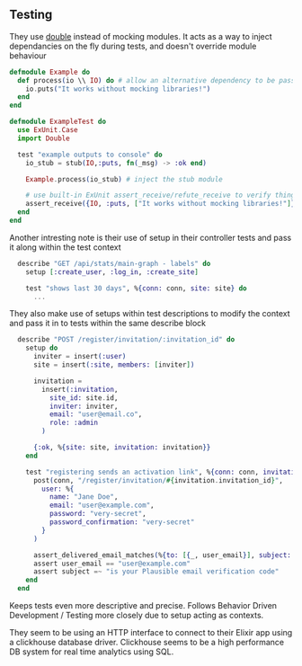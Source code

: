 ## Testing
They use [double](https://github.com/sonerdy/double) instead of mocking modules. It acts as a way to inject dependancies on the fly during tests, and doesn't override module behaviour

```elixir
defmodule Example do
  def process(io \\ IO) do # allow an alternative dependency to be passed
    io.puts("It works without mocking libraries!")
  end
end

defmodule ExampleTest do
  use ExUnit.Case
  import Double

  test "example outputs to console" do
    io_stub = stub(IO,:puts, fn(_msg) -> :ok end)

    Example.process(io_stub) # inject the stub module

    # use built-in ExUnit assert_receive/refute_receive to verify things
    assert_receive({IO, :puts, ["It works without mocking libraries!"]})
  end
end
```

Another intresting note is their use of setup in their controller tests and pass it along within the test context

```elixir
  describe "GET /api/stats/main-graph - labels" do
    setup [:create_user, :log_in, :create_site]

    test "shows last 30 days", %{conn: conn, site: site} do
      ...
```


They also make use of setups within test descriptions to modify the context and pass it in to tests within the same describe block

```elixir
  describe "POST /register/invitation/:invitation_id" do
    setup do
      inviter = insert(:user)
      site = insert(:site, members: [inviter])

      invitation =
        insert(:invitation,
          site_id: site.id,
          inviter: inviter,
          email: "user@email.co",
          role: :admin
        )

      {:ok, %{site: site, invitation: invitation}}
    end

    test "registering sends an activation link", %{conn: conn, invitation: invitation} do
      post(conn, "/register/invitation/#{invitation.invitation_id}",
        user: %{
          name: "Jane Doe",
          email: "user@example.com",
          password: "very-secret",
          password_confirmation: "very-secret"
        }
      )

      assert_delivered_email_matches(%{to: [{_, user_email}], subject: subject})
      assert user_email == "user@example.com"
      assert subject =~ "is your Plausible email verification code"
    end
  end
```

Keeps tests even more descriptive and precise. Follows Behavior Driven Development / Testing more closely due to setup acting as contexts.

They seem to be using an HTTP interface to connect to their Elixir app using a clickhouse database driver.
Clickhouse seems to be a high performance DB system for real time analytics using SQL.

